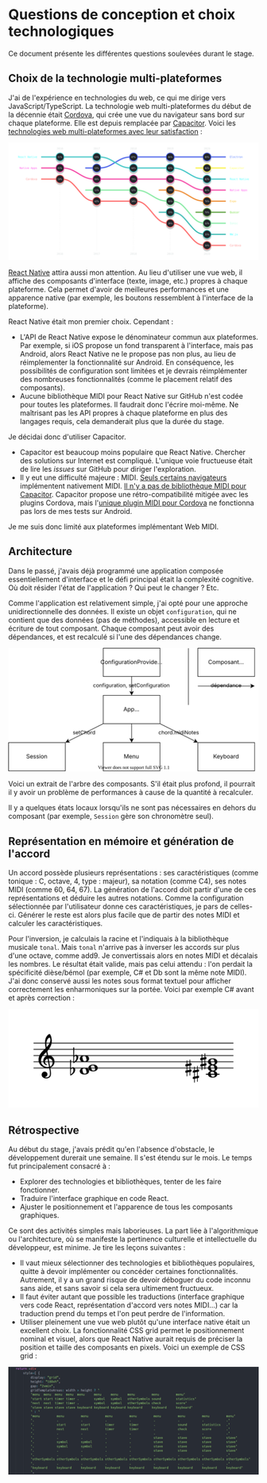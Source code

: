 # Questions de conception et choix technologiques

Ce document présente les différentes questions soulevées durant le stage.

## Choix de la technologie multi-plateformes

J'ai de l'expérience en technologies du web, ce qui me dirige vers JavaScript/TypeScript. La technologie web multi-plateformes du début de la décennie était [Cordova](https://cordova.apache.org/), qui crée une vue du navigateur sans bord sur chaque plateforme. Elle est depuis remplacée par [Capacitor](https://capacitorjs.com/). Voici les [technologies web multi-plateformes avec leur satisfaction](https://2020.stateofjs.com/en-US/technologies/mobile-desktop/) :

![Technologies web multi-plateformes](survey.svg)

[React Native](https://reactnative.dev) attira aussi mon attention. Au lieu d'utiliser une vue web, il affiche des composants d'interface (texte, image, etc.) propres à chaque plateforme. Cela permet d'avoir de meilleures performances et une apparence native (par exemple, les boutons ressemblent à l'interface de la plateforme).

React Native était mon premier choix. Cependant :

* L'API de React Native expose le dénominateur commun aux plateformes. Par exemple, si iOS propose un fond transparent à l'interface, mais pas Android, alors React Native ne le propose pas non plus, au lieu de réimplementer la fonctionnalité sur Android. En conséquence, les possibilités de configuration sont limitées et je devrais réimplémenter des nombreuses fonctionnalités (comme le placement relatif des composants).
* Aucune bibliothèque MIDI pour React Native sur GitHub n'est codée pour toutes les plateformes. Il faudrait donc l'écrire moi-même. Ne maîtrisant pas les API propres à chaque plateforme en plus des langages requis, cela demanderait plus que la durée du stage.

Je décidai donc d'utiliser Capacitor.

* Capacitor est beaucoup moins populaire que React Native. Chercher des solutions sur Internet est compliqué. L'unique voie fructueuse était de lire les _issues_ sur GitHub pour diriger l'exploration.
* Il y eut une difficulté majeure : MIDI. [Seuls certains navigateurs](https://caniuse.com/midi) implémentent nativement MIDI. [Il n'y a pas de bibliothèque MIDI pour Capacitor](https://github.com/capacitor-community/proposals/issues/24). Capacitor propose une rétro-compatibilité mitigée avec les plugins Cordova, mais l'[unique plugin MIDI pour Cordova](https://github.com/josiaho/cordova-plugin-midi-sender) ne fonctionna pas lors de mes tests sur Android.

Je me suis donc limité aux plateformes implémentant Web MIDI.

## Architecture

Dans le passé, j'avais déjà programmé une application composée essentiellement d'interface et le défi principal était la complexité cognitive. Où doit résider l'état de l'application ? Qui peut le changer ? Etc.

Comme l'application est relativement simple, j'ai opté pour une approche unidirectionnelle des données. Il existe un objet `configuration`, qui ne contient que des données (pas de méthodes), accessible en lecture et écriture de tout composant. Chaque composant peut avoir des dépendances, et est recalculé si l'une des dépendances change.

![Arbre des composants](tree.svg)

Voici un extrait de l'arbre des composants. S'il était plus profond, il pourrait il y avoir un problème de performances à cause de la quantité à recalculer.

Il y a quelques états locaux lorsqu'ils ne sont pas nécessaires en dehors du composant (par exemple, `Session` gère son chronomètre seul).

## Représentation en mémoire et génération de l'accord

Un accord possède plusieurs représentations : ses caractéristiques (comme tonique : C, octave, 4, type : majeur), sa notation (comme C4), ses notes MIDI (comme 60, 64, 67). La génération de l'accord doit partir d'une de ces représentations et déduire les autres notations. Comme la configuration sélectionnée par l'utilisateur donne ces caractéristiques, je pars de celles-ci. Générer le reste est alors plus facile que de partir des notes MIDI et calculer les caractéristiques.

Pour l'inversion, je calculais la racine et l'indiquais à la bibliothèque musicale `tonal`. Mais `tonal` n'arrive pas à inverser les accords sur plus d'une octave, comme add9. Je convertissais alors en notes MIDI et décalais les nombres. Le résultat était valide, mais pas celui attendu : l'on perdait la spécificité dièse/bémol (par exemple, C# et Db sont la même note MIDI). J'ai donc conservé aussi les notes sous format textuel pour afficher correctement les enharmoniques sur la portée. Voici par exemple C# avant et après correction :

![C# avant et après correction](enharmonics.svg)

## Rétrospective

Au début du stage, j'avais prédit qu'en l'absence d'obstacle, le développement durerait une semaine. Il s'est étendu sur le mois. Le temps fut principalement consacré à :

* Explorer des technologies et bibliothèques, tenter de les faire fonctionner.
* Traduire l'interface graphique en code React.
* Ajuster le positionnement et l'apparence de tous les composants graphiques.

Ce sont des activités simples mais laborieuses. La part liée à l'algorithmique ou l'architecture, où se manifeste la pertinence culturelle et intellectuelle du développeur, est minime. Je tire les leçons suivantes :

* Il vaut mieux sélectionner des technologies et bibliothèques populaires, quitte à devoir implémenter ou concéder certaines fonctionnalités. Autrement, il y a un grand risque de devoir déboguer du code inconnu sans aide, et sans savoir si cela sera ultimement fructueux.
* Il faut éviter autant que possible les traductions (interface graphique vers code React, représentation d'accord vers notes MIDI...) car la traduction prend du temps et l'on peut perdre de l'information.
* Utiliser pleinement une vue web plutôt qu'une interface native était un excellent choix. La fonctionnalité CSS grid permet le positionnement nominal et visuel, alors que React Native aurait requis de préciser la position et taille des composants en pixels. Voici un exemple de CSS grid :

![Exemple de CSS grid](position.png)
